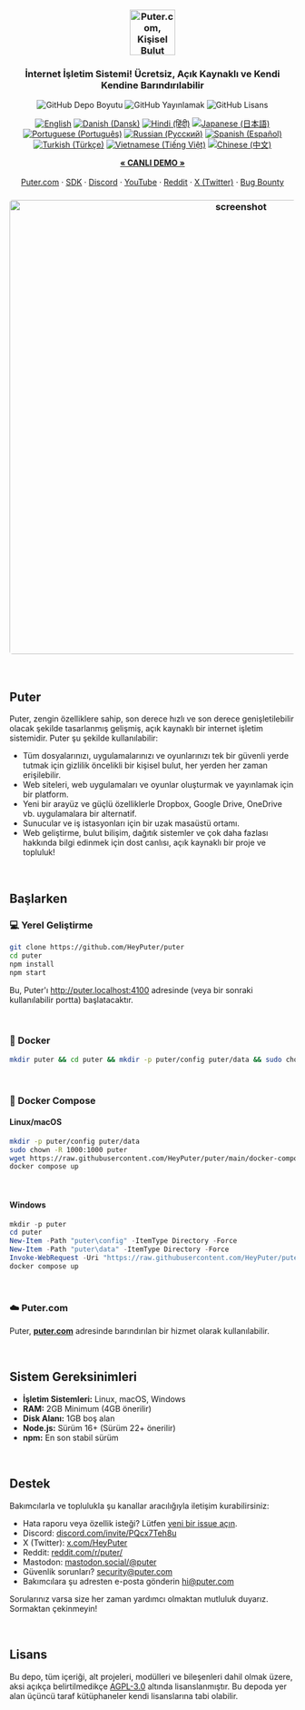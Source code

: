 <h3 align="center"><img width="80" alt="Puter.com, Kişisel Bulut Bilgisayar: Tüm dosyalarınız, uygulamalarınız ve oyunlarınız her zaman her yerden erişilebilen tek bir yerde." src="https://assets.puter.site/puter-logo.png"></h3>

<h3 align="center">İnternet İşletim Sistemi! Ücretsiz, Açık Kaynaklı ve Kendi Kendine Barındırılabilir</h3>

<p align="center">
    <img alt="GitHub Depo Boyutu" src="https://img.shields.io/github/repo-size/HeyPuter/puter"> <img alt="GitHub Yayınlamak" src="https://img.shields.io/github/v/release/HeyPuter/puter?label=latest%20version"> <img alt="GitHub Lisans" src="https://img.shields.io/github/license/HeyPuter/puter">
</p>
<p align="center">
<a href="https://github.com/HeyPuter/puter/blob/main/README.md"><img alt="English" src="https://img.shields.io/badge/English-lightgrey"></a>
<a href="https://github.com/HeyPuter/puter/blob/main/doc/i18n/README.da.md"><img alt="Danish (Dansk)" src="https://img.shields.io/badge/Danish%20(Dansk)-lightgrey"></a>
<a href="https://github.com/HeyPuter/puter/blob/main/doc/i18n/README.hi.md"><img alt="Hindi (हिंदी)" src="https://img.shields.io/badge/Hindi%20(हिंदी)-lightgrey"></a>
<a href="https://github.com/HeyPuter/puter/blob/main/doc/i18n/README.jp.md"><img alt="Japanese (日本語)" src="https://img.shields.io/badge/Japanese%20(日本語)-lightgrey"></a>
<a href="https://github.com/HeyPuter/puter/blob/main/doc/i18n/README.pt.md"><img alt="Portuguese (Português)" src="https://img.shields.io/badge/Portuguese%20(Português)-lightgrey"></a>
<a href="https://github.com/HeyPuter/puter/blob/main/doc/i18n/README.ru.md"><img alt="Russian (Русский)" src="https://img.shields.io/badge/Russian%20(Русский)-lightgrey"></a>
<a href="https://github.com/HeyPuter/puter/blob/main/doc/i18n/README.es.md"><img alt="Spanish (Español)" src="https://img.shields.io/badge/Spanish%20(Español)-lightgrey"></a>
<a href="https://github.com/HeyPuter/puter/blob/main/doc/i18n/README.tr.md"><img alt="Turkish (Türkçe)" src="https://img.shields.io/badge/Turkish%20(Türkçe)-lightgrey"></a>
<a href="https://github.com/HeyPuter/puter/blob/main/doc/i18n/README.vi.md"><img alt="Vietnamese (Tiếng Việt)" src="https://img.shields.io/badge/Vietnamese%20(Tiếng%20Việt)-lightgrey"></a>
<a href="https://github.com/HeyPuter/puter/blob/main/doc/i18n/README.zh.md"><img alt="Chinese (中文)" src="https://img.shields.io/badge/Chinese%20(中文)-lightgrey"></a>
</p>
<p align="center">
    <a href="https://puter.com/"><strong>« CANLI DEMO »</strong></a>
    <br />
    <br />
    <a href="https://puter.com">Puter.com</a>
    ·
    <a href="https://docs.puter.com" target="_blank">SDK</a>
    ·
    <a href="https://discord.com/invite/PQcx7Teh8u">Discord</a>
    ·
    <a href="https://www.youtube.com/@EricsPuterVideos">YouTube</a>
    ·
    <a href="https://reddit.com/r/puter">Reddit</a>
    ·
    <a href="https://twitter.com/HeyPuter">X (Twitter)</a>
    ·
    <a href="https://hackerone.com/puter_h1b">Bug Bounty</a>
</p>

<h3 align="center"><img width="800" style="border-radius:5px;" alt="screenshot" src="https://assets.puter.site/puter.com-screenshot-3.webp"></h3>

<br/>

## Puter

Puter, zengin özelliklere sahip, son derece hızlı ve son derece genişletilebilir olacak şekilde tasarlanmış gelişmiş, açık kaynaklı bir internet işletim sistemidir. Puter şu şekilde kullanılabilir:

- Tüm dosyalarınızı, uygulamalarınızı ve oyunlarınızı tek bir güvenli yerde tutmak için gizlilik öncelikli bir kişisel bulut, her yerden her zaman erişilebilir.
- Web siteleri, web uygulamaları ve oyunlar oluşturmak ve yayınlamak için bir platform.
- Yeni bir arayüz ve güçlü özelliklerle Dropbox, Google Drive, OneDrive vb. uygulamalara bir alternatif.
- Sunucular ve iş istasyonları için bir uzak masaüstü ortamı.
- Web geliştirme, bulut bilişim, dağıtık sistemler ve çok daha fazlası hakkında bilgi edinmek için dost canlısı, açık kaynaklı bir proje ve topluluk!

<br/>

## Başlarken


### 💻 Yerel Geliştirme

```bash
git clone https://github.com/HeyPuter/puter
cd puter
npm install
npm start
```

Bu, Puter'ı http://puter.localhost:4100 adresinde (veya bir sonraki kullanılabilir portta) başlatacaktır.

<br/>

### 🐳 Docker


```bash
mkdir puter && cd puter && mkdir -p puter/config puter/data && sudo chown -R 1000:1000 puter && docker run --rm -p 4100:4100 -v `pwd`/puter/config:/etc/puter -v `pwd`/puter/data:/var/puter  ghcr.io/heyputer/puter
```

<br/>


### 🐙 Docker Compose


#### Linux/macOS
```bash
mkdir -p puter/config puter/data
sudo chown -R 1000:1000 puter
wget https://raw.githubusercontent.com/HeyPuter/puter/main/docker-compose.yml
docker compose up
```
<br/>

#### Windows


```powershell
mkdir -p puter
cd puter
New-Item -Path "puter\config" -ItemType Directory -Force
New-Item -Path "puter\data" -ItemType Directory -Force
Invoke-WebRequest -Uri "https://raw.githubusercontent.com/HeyPuter/puter/main/docker-compose.yml" -OutFile "docker-compose.yml"
docker compose up
```
<br/>

### ☁️ Puter.com

Puter, [**puter.com**](https://puter.com) adresinde barındırılan bir hizmet olarak kullanılabilir.

<br/>

## Sistem Gereksinimleri

- **İşletim Sistemleri:** Linux, macOS, Windows
- **RAM:** 2GB Minimum (4GB önerilir)
- **Disk Alanı:** 1GB boş alan
- **Node.js:** Sürüm 16+ (Sürüm 22+ önerilir)
- **npm:** En son stabil sürüm

<br/>

## Destek

Bakımcılarla ve toplulukla şu kanallar aracılığıyla iletişim kurabilirsiniz:

- Hata raporu veya özellik isteği? Lütfen [yeni bir issue açın](https://github.com/HeyPuter/puter/issues/new/choose).
- Discord: [discord.com/invite/PQcx7Teh8u](https://discord.com/invite/PQcx7Teh8u)
- X (Twitter): [x.com/HeyPuter](https://x.com/HeyPuter)
- Reddit: [reddit.com/r/puter/](https://www.reddit.com/r/puter/)
- Mastodon: [mastodon.social/@puter](https://mastodon.social/@puter)
- Güvenlik sorunları? [security@puter.com](mailto:security@puter.com)
- Bakımcılara şu adresten e-posta gönderin [hi@puter.com](mailto:hi@puter.com)

Sorularınız varsa size her zaman yardımcı olmaktan mutluluk duyarız. Sormaktan çekinmeyin!

<br/>


##  Lisans

Bu depo, tüm içeriği, alt projeleri, modülleri ve bileşenleri dahil olmak üzere, aksi açıkça belirtilmedikçe [AGPL-3.0](https://github.com/HeyPuter/puter/blob/main/LICENSE.txt) altında lisanslanmıştır. Bu depoda yer alan üçüncü taraf kütüphaneler kendi lisanslarına tabi olabilir.

<br/>
